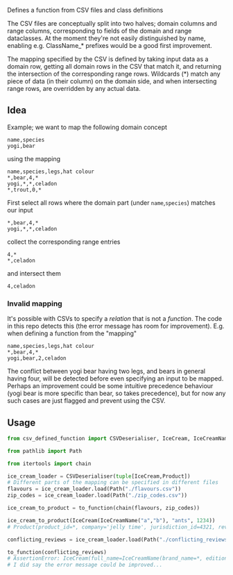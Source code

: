 Defines a function from CSV files and class definitions

The CSV files are conceptually split into two halves; domain columns and range columns, corresponding to fields of the domain and range dataclasses. At the moment they're not easily distinguished by name, enabling e.g. ClassName_\* prefixes would be a good first improvement.

The mapping specified by the CSV is defined by taking input data as a domain row, getting all domain rows in the CSV that match it, and returning the intersection of the corresponding range rows. Wildcards (\*) match any piece of data (in their column) on the domain side, and when intersecting range rows, are overridden by any actual data.

## Idea

Example; we want to map the following domain concept

``` csv
name,species
yogi,bear
```

using the mapping

``` csv
name,species,legs,hat colour
*,bear,4,*
yogi,*,*,celadon
*,trout,0,*
```

First select all rows where the domain part (under `name`,`species`) matches our input 

``` csv
*,bear,4,*
yogi,*,*,celadon
```

collect the corresponding range entries

``` csv
4,*
*,celadon
```

and intersect them

``` csv
4,celadon
```

### Invalid mapping

It's possible with CSVs to specify a _relation_ that is not a _function_. The code in this repo detects this (the error message has room for improvement). E.g. when defining a function from the "mapping"

``` csv
name,species,legs,hat colour
*,bear,4,*
yogi,bear,2,celadon
```

The conflict between yogi bear having two legs, and bears in general having four, will be detected before even specifying an input to be mapped. Perhaps an improvement could be some intuitive precedence behaviour (yogi bear is more specific than bear, so takes precedence), but for now any such cases are just flagged and prevent using the CSV.

## Usage

``` python
from csv_defined_function import CSVDeserialiser, IceCream, IceCreamName, Product, to_function

from pathlib import Path

from itertools import chain

ice_cream_loader = CSVDeserialiser(tuple[IceCream,Product])
# Different parts of the mapping can be specified in different files
flavours = ice_cream_loader.load(Path("./flavours.csv"))
zip_codes = ice_cream_loader.load(Path("./zip_codes.csv"))

ice_cream_to_product = to_function(chain(flavours, zip_codes))

ice_cream_to_product(IceCream(IceCreamName("a","b"), "ants", 1234))
# Product(product_id=*, company='jelly time', jurisdiction_id=4321, reviews='bad')

conflicting_reviews = ice_cream_loader.load(Path("./conflicting_reviews.csv"))

to_function(conflicting_reviews)
# AssertionError: IceCream(full_name=IceCreamName(brand_name=*, edition=*), flavour='vanilla', zip_code=*) and IceCream(full_name=IceCreamName(brand_name='tots', edition=*), flavour='vanilla', zip_code=*) are compatible (overlap) but their respective mappings Product(product_id=*, company=*, jurisdiction_id=*, reviews='good') and Product(product_id=*, company=*, jurisdiction_id=*, reviews='bad') conflict
# I did say the error message could be improved...
```
